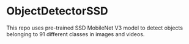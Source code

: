 # ObjectDetectorSSD
This repo uses pre-trained SSD MobileNet V3 model to detect objects belonging to 91 different classes in images and videos.
